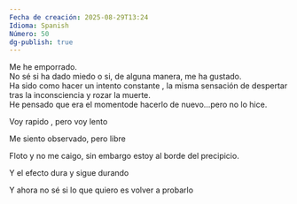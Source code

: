 ```yaml
---
Fecha de creación: 2025-08-29T13:24
Idioma: Spanish
Número: 50
dg-publish: true
---
```

Me he emporrado.  
No sé si ha dado miedo o si, de alguna manera, me ha gustado.  
Ha sido como hacer un intento constante , la misma sensación de despertar tras la inconsciencia y rozar la muerte.  
He pensado que era el momentode hacerlo de nuevo…pero no lo hice.

Voy rapido , pero voy lento

Me siento observado, pero libre

Floto y no me caigo, sin embargo estoy al borde del precipicio.

Y el efecto dura y sigue durando

Y ahora no sé si lo que quiero es volver a probarlo